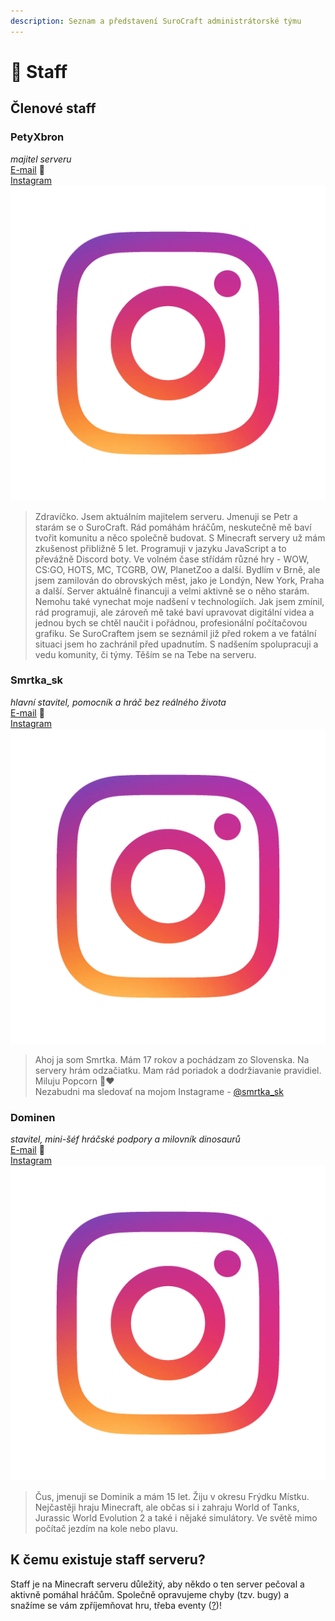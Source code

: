 ```yaml
---
description: Seznam a představení SuroCraft administrátorské týmu
---
```


# 👮 Staff

## Členové staff

### PetyXbron <img src="https://mc-heads.net/head/4b5a52de66a346538ba3ebdd61514c19/" alt="" data-size="line">

_majitel serveru_\
[E-mail](mailto:petyxbron@surocraft.eu) :e-mail:\
[Instagram <img src="../.gitbook/assets/image (4).png" alt="" data-size="line">](https://instagram.com/petyxbron)

> Zdravíčko. Jsem aktuálním majitelem serveru. Jmenuji se Petr a starám se o SuroCraft. Rád pomáhám hráčům, neskutečně mě baví tvořit komunitu a něco společně budovat. S Minecraft servery už mám zkušenost přibližně 5 let. Programuji v jazyku JavaScript a to převážně Discord boty. Ve volném čase střídám různé hry - WOW, CS:GO, HOTS, MC, TCGRB, OW, PlanetZoo a další. Bydlím v Brně, ale jsem zamilován do obrovských měst, jako je Londýn, New York, Praha a další. Server aktuálně financuji a velmi aktivně se o něho starám. Nemohu také vynechat moje nadšení v technologiích. Jak jsem zmínil, rád programuji, ale zároveň mě také baví upravovat digitální videa a jednou bych se chtěl naučit i pořádnou, profesionální počítačovou grafiku. Se SuroCraftem jsem se seznámil již před rokem a ve fatální situaci jsem ho zachránil před upadnutím. S nadšením spolupracuji a vedu komunity, či týmy. Těším se na Tebe na serveru.

### Smrtka\_sk <img src="https://mc-heads.net/head/be925d3cfe2efa25e254eb18f0d2130b522f8bebc60a54d04080cbe234154687/" alt="" data-size="line">

_hlavní stavitel, pomocník a hráč bez reálného života_\
[E-mail](mailto:smrtka@surocraft.eu) :e-mail:\
[Instagram <img src="../.gitbook/assets/image (4).png" alt="" data-size="line">](https://instagram.com/smrtka\_sk)

> Ahoj ja som Smrtka. Mám 17 rokov a pochádzam zo Slovenska. Na servery hrám odzačiatku. Mam rád poriadok a dodržiavanie pravidiel. Miluju Popcorn 🍿❤️\
> Nezabudni ma sledovať na mojom Instagrame - [@smrtka\_sk](https://www.instagram.com/smrtka\_sk/)

### Dominen <img src="https://mc-heads.net/head/eebfd5dafc2a4563b6297b55bf16a79e/" alt="" data-size="line">

_stavitel, mini-šéf hráčské podpory a milovník dinosaurů_\
[E-mail](mailto:dominen@surocraft.eu) :e-mail:\
[Instagram <img src="../.gitbook/assets/image (4).png" alt="" data-size="line">](https://instagram.com/domiinen)

> Čus, jmenuji se Dominik a mám 15 let. Žiju v okresu Frýdku Místku. Nejčastěji hraju Minecraft, ale občas si i zahraju World of Tanks, Jurassic World Evolution 2 a také i nějaké simulátory. Ve světě mimo počítač jezdím na kole nebo plavu.

## K čemu existuje staff serveru?

Staff je na Minecraft serveru důležitý, aby někdo o ten server pečoval a aktivně pomáhal hráčům. Společně opravujeme chyby (tzv. bugy) a snažíme se vám zpříjemňovat hru, třeba eventy ([?](slovnik.md#eventy-udalosti))!
